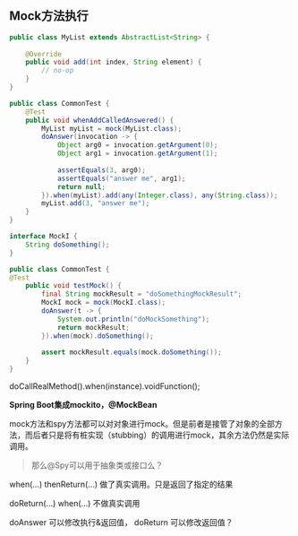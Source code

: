 ## Mock方法执行
```java
public class MyList extends AbstractList<String> {
 
    @Override
    public void add(int index, String element) {
        // no-op
    }
}

public class CommonTest {
    @Test
    public void whenAddCalledAnswered() {
        MyList myList = mock(MyList.class);
        doAnswer(invocation -> {
            Object arg0 = invocation.getArgument(0);
            Object arg1 = invocation.getArgument(1);
            
            assertEquals(3, arg0);
            assertEquals("answer me", arg1);
            return null;
        }).when(myList).add(any(Integer.class), any(String.class));
        myList.add(3, "answer me");
    }
}
```

```java
interface MockI {
    String doSomething();
}

public class CommonTest {
@Test
    public void testMock() {
        final String mockResult = "doSomethingMockResult";
        MockI mock = mock(MockI.class);
        doAnswer(t -> {
            System.out.println("doMockSomething");
            return mockResult;
        }).when(mock).doSomething();
    
        assert mockResult.equals(mock.doSomething());
    }
}
```

doCallRealMethod().when(instance).voidFunction();

**Spring Boot集成mockito，@MockBean**


mock方法和spy方法都可以对对象进行mock。但是前者是接管了对象的全部方法，而后者只是将有桩实现（stubbing）的调用进行mock，其余方法仍然是实际调用。
> 那么@Spy可以用于抽象类或接口么？

when(...) thenReturn(...) 做了真实调用。只是返回了指定的结果

doReturn(...) when(...) 不做真实调用

doAnswer 可以修改执行&返回值， doReturn 可以修改返回值？  

